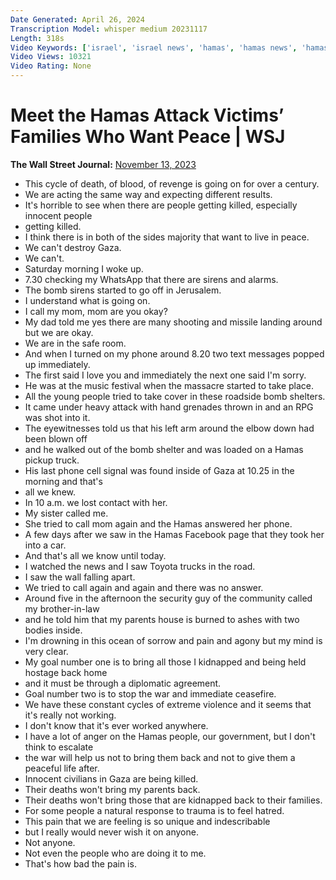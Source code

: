 ```yaml
---
Date Generated: April 26, 2024
Transcription Model: whisper medium 20231117
Length: 318s
Video Keywords: ['israel', 'israel news', 'hamas', 'hamas news', 'hamas attack israel', 'families speak out', 'israeli families killed', 'israeli parents', 'hamas attack victims', 'peace in the middle east', 'wsj', 'israel hamas war', 'war in israel', 'palestine', 'gaza', 'interview', 'interview with hamas survivor', 'interview with israeli survivors', 'hostages', 'killed', 'peace', 'war', 'Gaza Strip', 'Rachel Goldberg', 'Hersh Goldberg-Polin', 'Maoz Inon', 'Bilha Inon', 'Yakovi Inon', 'Neta Heiman', 'Ditza Heiman', 'october 7 israel', 'war update', 'wonews']
Video Views: 10321
Video Rating: None
---
```


# Meet the Hamas Attack Victims’ Families Who Want Peace | WSJ
**The Wall Street Journal:** [November 13, 2023](https://www.youtube.com/watch?v=zoOOT4Vwimg)
*  This cycle of death, of blood, of revenge is going on for over a century.
*  We are acting the same way and expecting different results.
*  It's horrible to see when there are people getting killed, especially innocent people
*  getting killed.
*  I think there is in both of the sides majority that want to live in peace.
*  We can't destroy Gaza.
*  We can't.
*  Saturday morning I woke up.
*  7.30 checking my WhatsApp that there are sirens and alarms.
*  The bomb sirens started to go off in Jerusalem.
*  I understand what is going on.
*  I call my mom, mom are you okay?
*  My dad told me yes there are many shooting and missile landing around but we are okay.
*  We are in the safe room.
*  And when I turned on my phone around 8.20 two text messages popped up immediately.
*  The first said I love you and immediately the next one said I'm sorry.
*  He was at the music festival when the massacre started to take place.
*  All the young people tried to take cover in these roadside bomb shelters.
*  It came under heavy attack with hand grenades thrown in and an RPG was shot into it.
*  The eyewitnesses told us that his left arm around the elbow down had been blown off
*  and he walked out of the bomb shelter and was loaded on a Hamas pickup truck.
*  His last phone cell signal was found inside of Gaza at 10.25 in the morning and that's
*  all we knew.
*  In 10 a.m. we lost contact with her.
*  My sister called me.
*  She tried to call mom again and the Hamas answered her phone.
*  A few days after we saw in the Hamas Facebook page that they took her into a car.
*  And that's all we know until today.
*  I watched the news and I saw Toyota trucks in the road.
*  I saw the wall falling apart.
*  We tried to call again and again and there was no answer.
*  Around five in the afternoon the security guy of the community called my brother-in-law
*  and he told him that my parents house is burned to ashes with two bodies inside.
*  I'm drowning in this ocean of sorrow and pain and agony but my mind is very clear.
*  My goal number one is to bring all those I kidnapped and being held hostage back home
*  and it must be through a diplomatic agreement.
*  Goal number two is to stop the war and immediate ceasefire.
*  We have these constant cycles of extreme violence and it seems that it's really not working.
*  I don't know that it's ever worked anywhere.
*  I have a lot of anger on the Hamas people, our government, but I don't think to escalate
*  the war will help us not to bring them back and not to give them a peaceful life after.
*  Innocent civilians in Gaza are being killed.
*  Their deaths won't bring my parents back.
*  Their deaths won't bring those that are kidnapped back to their families.
*  For some people a natural response to trauma is to feel hatred.
*  This pain that we are feeling is so unique and indescribable
*  but I really would never wish it on anyone.
*  Not anyone.
*  Not even the people who are doing it to me.
*  That's how bad the pain is.
